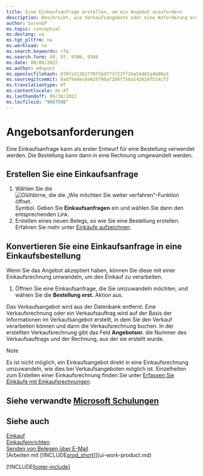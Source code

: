```yaml
---
title: Eine Einkaufsanfrage erstellen, um ein Angebot anzufordern
description: Beschreibt, wie Verkaufsangebote oder eine Anforderung erstellt wird, um Ihr Angebot zu erfassen, um unter bestimmten Bedingungen einem Debitoren zu verkaufen.
author: SorenGP
ms.topic: conceptual
ms.devlang: na
ms.tgt_pltfrm: na
ms.workload: na
ms.search.keywords: rfq
ms.search.form: 49, 97, 9306, 9346
ms.date: 08/08/2022
ms.author: edupont
ms.openlocfilehash: 870fa31361770f5bd773f22ff24a54d65a4b80a3
ms.sourcegitcommit: 8ad79e0ec6e625796af298f756a142624f514cf3
ms.translationtype: HT
ms.contentlocale: de-AT
ms.lasthandoff: 09/30/2022
ms.locfileid: "9607598"
---
```

# <a name="request-quotes"></a>Angebotsanforderungen

Eine Einkaufsanfrage kann als erster Entwurf für eine Bestellung verwendet werden. Die Bestellung kann dann in eine Rechnung umgewandelt werden.

## <a name="create-a-purchase-quote"></a>Erstellen Sie eine Einkaufsanfrage

1. Wählen Sie die ![Glühbirne, die die „Wie möchten Sie weiter verfahren“-Funktion öffnet.](media/ui-search/search_small.png "Tell me-Funktion") Symbol. Geben Sie **Einkaufsanfragen** ein und wählen Sie dann den entsprechenden Link.
2. Erstellen eines neuen Belegs, so wie Sie eine Bestellung erstellen. Erfahren Sie mehr unter [Einkäufe aufzeichnen](purchasing-how-record-purchases.md).

## <a name="convert-a-purchase-quote-to-a-purchase-order"></a>Konvertieren Sie eine Einkaufsanfrage in eine Einkaufsbestellung

Wenn Sie das Angebot akzeptiert haben, können Sie diese mit einer Einkaufsrechnung umwandeln, um den Einkauf zu verarbeiten.

1. Öffnen Sie eine Einkaufsanfrage, die Sie umzuwandeln möchten, und wählen Sie die **Bestellung erst.** Aktion aus.

Das Verkaufsangebot wird aus der Datenbank entfernt. Eine Verkaufsrechnung oder ein Verkaufsauftrag wird auf der Basis der Informationen im Verkaufsangebot erstellt, in dem Sie den Verkauf verarbeiten können und dann die Verkaufsrechnung buchen. In der erstellten Verkaufsrechnung gibt das Feld **Angebotsnr.** die Nummer des Verkaufsauftrags und der Rechnung, aus der sie erstellt wurde.

> [!NOTE]
> Es ist nicht möglich, ein Einkaufsangebot direkt in eine Einkaufsrechnung umzuwandeln, wie dies bei Verkaufsangeboten möglich ist. Einzelheiten zum Erstellen einer Einkaufsrechnung finden Sie unter [Erfassen Sie Einkäufe mit Einkaufsrechnungen](purchasing-how-record-purchases.md).

## <a name="see-related-microsoft-training"></a>Siehe verwandte [Microsoft Schulungen](/training/modules/create-purchase-documents-dynamics-365-business-central/)

## <a name="see-also"></a>Siehe auch 

[Einkauf](purchasing-manage-purchasing.md)  
[Einkaufeinrichten](purchasing-setup-purchasing.md)  
[Senden von Belegen über E-Mail](ui-how-send-documents-email.md)  
[Arbeiten mit [!INCLUDE[prod_short](includes/prod_short.md)]](ui-work-product.md)  

[!INCLUDE[footer-include](includes/footer-banner.md)]
